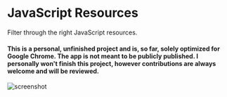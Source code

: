 # JavaScript Resources

Filter through the right JavaScript resources.

#### This is a personal, unfinished project and is, so far, solely optimized for Google Chrome. The app is not meant to be publicly published. <strong>I personally won't finish this project, however contributions are always welcome and will be reviewed.</strong>

![screenshot](https://preview.ibb.co/bv7zcn/Screen_Shot_2018_03_08_at_18_48_46.png)
